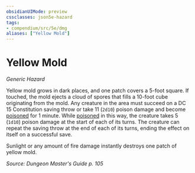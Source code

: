 ```yaml
---
obsidianUIMode: preview
cssclasses: json5e-hazard
tags:
- compendium/src/5e/dmg
aliases: ["Yellow Mold"]
---
```

# Yellow Mold
*Generic Hazard*  

Yellow mold grows in dark places, and one patch covers a 5-foot square. If touched, the mold ejects a cloud of spores that fills a 10-foot cube originating from the mold. Any creature in the area must succeed on a DC 15 Constitution saving throw or take 11 (`2d10`) poison damage and become [poisoned](_conditions.md#poisoned) for 1 minute. While [poisoned](_conditions.md#poisoned) in this way, the creature takes 5 (`1d10`) poison damage at the start of each of its turns. The creature can repeat the saving throw at the end of each of its turns, ending the effect on itself on a successful save.

Sunlight or any amount of fire damage instantly destroys one patch of yellow mold.

*Source: Dungeon Master's Guide p. 105*